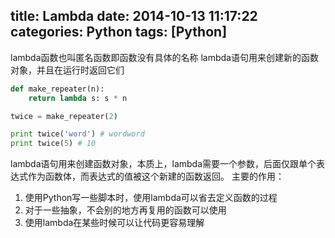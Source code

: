 title: Lambda
date: 2014-10-13 11:17:22
categories: Python
tags: [Python]
---
lambda函数也叫匿名函数即函数没有具体的名称
lambda语句用来创建新的函数对象，并且在运行时返回它们
<!--more-->
```python
def make_repeater(n):
	return lambda s: s * n

twice = make_repeater(2)

print twice('word') # wordword
print twice(5) # 10
```
lambda语句用来创建函数对象，本质上，lambda需要一个参数，后面仅跟单个表达式作为函数体，而表达式的值被这个新建的函数返回。
主要的作用：
1. 使用Python写一些脚本时，使用lambda可以省去定义函数的过程
2. 对于一些抽象，不会别的地方再复用的函数可以使用
3. 使用lambda在某些时候可以让代码更容易理解
